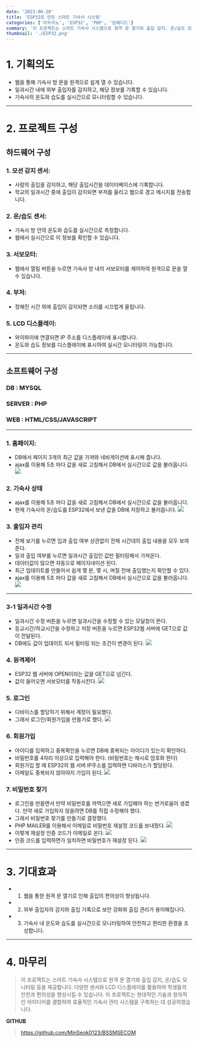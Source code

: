 ```yaml
---
date: '2023-06-20'
title: 'ESP32로 만든 스마트 기숙사 시스템'
categories: ['아두이노', 'ESP32', 'PHP', '임베디드']
summary: '이 프로젝트는 스마트 기숙사 시스템으로 원격 문 열기와 출입 감지, 온/습도 모니터링 등을 제공합니다. 다양한 센서와 LCD 디스플레이를 활용하여 학생들의 안전과 편의성을 향상시킬 수 있습니다. 이 프로젝트는 현대적인 기술과 창의적인 아이디어를 결합하여 효율적인 기숙사 관리 시스템을 구축하는 데 성공하였습니다.'
thumbnail: './ESP32.png'
---
```



# 1. 기획의도
- 웹을 통해 기숙사 방 문을 원격으로 쉽게 열 수 있습니다.
- 일과시간 내에 외부 출입자를 감지하고, 해당 정보를 기록할 수 있습니다.
- 기숙사의 온도와 습도를 실시간으로 모니터링할 수 있습니다.
---

# 2. 프로젝트 구성
## 하드웨어 구성
### 1. 모션 감지 센서:
- 사람의 출입을 감지하고, 해당 출입시간을 데이터베이스에 기록합니다.
- 학교의 일과시간 중에 출입이 감지되면 부저를 울리고 웹으로 경고 메시지를 전송합니다.
### 2. 온/습도 센서:
- 기숙사 방 안의 온도와 습도를 실시간으로 측정합니다.
- 웹에서 실시간으로 이 정보를 확인할 수 있습니다.
### 3. 서보모터:
- 웹에서 열림 버튼을 누르면 기숙사 방 내의 서보모터를 제어하여 원격으로 문을 열 수 있습니다.
### 4. 부저:
- 정해진 시간 외에 출입이 감지되면 소리를 시끄럽게 울립니다.
### 5. LCD 디스플레이:
- 와이파이에 연결되면 IP 주소를 디스플레이에 표시합니다.
- 온도와 습도 정보를 디스플레이에 표시하여 실시간 모니터링이 가능합니다.
---

## 소프트웨어 구성
### DB : MYSQL
### SERVER : PHP
### WEB : HTML/CSS/JAVASCRIPT
---
### 1. 홈페이지:
- DB에서 페이지 3개의 최근 값을 가져와 네비게이션에 표시해 줍니다.
- ajax를 이용해 5초 마다 값을 새로 고침해서 DB에서 실시간으로 값을 불러옵니다.
![](https://velog.velcdn.com/images/minseok0123/post/ce6d51a7-162e-4eee-8ce9-dc1d4bb7094e/image.png)
### 2. 기숙사 상태
- ajax를 이용해 5초 마다 값을 새로 고침해서 DB에서 실시간으로 값을 불러옵니다.
- 현재 기숙사의 온/습도를 ESP32에서 보낸 값을 DB에 저장하고 불러옵니다.
![](https://velog.velcdn.com/images/minseok0123/post/fc2c3885-2def-4c92-9d68-2ff59db80bfb/image.png)
### 3. 출입자 관리
- 전체 보기를 누르면 입과 출입 여부 상관없이 전체 시간대의 출입 내용을 모두 보여준다.
- 일과 출입 여부를 누르면 일과시간 출입인 값만 필터링해서 가져온다.
- 데이터값이 많으면 자동으로 페이지네이션 된다.
- 최근 업데이트를 만들어서 쉽게 몇 분, 몇 시, 며칠 전에 출입했는지 확인할 수 있다.
- ajax를 이용해 5초 마다 값을 새로 고침해서 DB에서 실시간으로 값을 불러옵니다.
![](https://velog.velcdn.com/images/minseok0123/post/0ce3c217-21f9-4d39-a008-a8e482481f81/image.png)
---
### 3-1 일과시간 수정
- 일과시간 수정 버튼을 누르면 일과시간을 수정할 수 있는 모달창이 뜬다.
- 등교시간/하교시간을 수정하고 저장 버튼을 누르면 ESP32웹 서버에 GET으로 값이 전달된다.
- DB에도 값이 업데이트 되서 필터링 되는 조건이 변경이 된다.
![](https://velog.velcdn.com/images/minseok0123/post/21528970-57a0-4aad-9148-8f9087b963f2/image.png)

### 4. 원격제어
- ESP32 웹 서버에 OPEN이라는 값을 GET으로 넘긴다.
- 값이 들어오면 서보모터를 작동시킨다.
![](https://velog.velcdn.com/images/minseok0123/post/e3637ae3-289e-4bb4-91e7-5a8e5b4ab15a/image.png)
### 5. 로그인
- 디바이스를 할당하기 위해서 계정이 필요했다.
- 그래서 로그인/회원가입을 만들기로 했다.
![](https://velog.velcdn.com/images/minseok0123/post/ac7823d8-5fa9-46df-b8bc-45ff17002a7b/image.png)
### 6. 회원가입
- 아이디를 입력하고 중복확인을 누르면 DB에 중복되는 아이디가 있는지 확인하다.
- 비밀번호를 4자리 이상으로 입력해야 한다. (비밀번호는 해시로 암호화 한다)
- 회원가입 할 때 ESP32의 웹 서버 IP주소를 입력하면 디바이스가 할당된다.
- 이메일도 중복되지 않아야지 가입이 된다.
![](https://velog.velcdn.com/images/minseok0123/post/2d81404b-9864-4b47-a458-219663ecf6ef/image.png)

### 7. 비밀번호 찾기
- 로그인을 만들면서 만약 비밀번호를 까먹으면 새로 가입해야 하는 번거로움이 생겼다.
만약 새로 가입하지 않을려면 DB를 직접 수정해야 했다.
- 그래서 비밀번호 찾기를 만들기로 결정했다.
- PHP MAILER를 이용해서 이메일로 비밀번호 재설정 코드를 보내줬다.
![](https://velog.velcdn.com/images/minseok0123/post/50dfb2ec-9d15-4d1b-a8bc-7123679badfb/image.png)
- 이렇게 재설정 인증 코드가 이메일로 온다.
![](https://velog.velcdn.com/images/minseok0123/post/dcfe5cc8-3758-45d0-b683-0822becfc991/image.png)
- 인증 코드를 입력하면가 일치하면 비밀번호가 재설정 된다. 
![](https://velog.velcdn.com/images/minseok0123/post/37c4021a-f665-4385-b74b-e7c97e50f318/image.png)
---
# 3. 기대효과

- 1. 웹을 통한 원격 문 열기로 인해 출입의 편의성이 향상됩니다.
- 2. 외부 출입자의 감지와 출입 기록으로 보안 강화와 출입 관리가 용이해집니다.
- 3. 기숙사 내 온도와 습도를 실시간으로 모니터링하여 안전하고 편리한 환경을 조성합니다.
---

# 4. 마무리

> 이 프로젝트는 스마트 기숙사 시스템으로 원격 문 열기와 출입 감지, 온/습도 모니터링 등을 제공합니다. 다양한 센서와 LCD 디스플레이를 활용하여 학생들의 안전과 편의성을 향상시킬 수 있습니다. 이 프로젝트는 현대적인 기술과 창의적인 아이디어를 결합하여 효율적인 기숙사 관리 시스템을 구축하는 데 성공하였습니다.

**GITHUB**
> https://github.com/MinSeok0123/BSSMSECOM